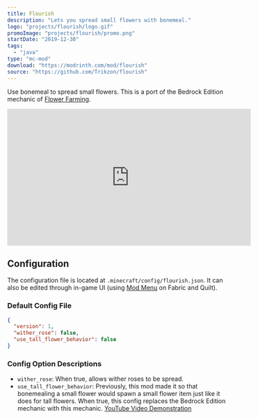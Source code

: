 ```yaml
---
title: Flourish
description: "Lets you spread small flowers with bonemeal."
logo: "projects/flourish/logo.gif"
promoImage: "projects/flourish/promo.png"
startDate: "2019-12-30"
tags:
  - "java"
type: "mc-mod"
download: "https://modrinth.com/mod/flourish"
source: "https://github.com/Trikzon/flourish"
---
```


Use bonemeal to spread small flowers. This is a port of the Bedrock Edition mechanic of [Flower Farming](https://minecraft.fandom.com/wiki/Tutorials/Flower_farming).

<iframe width="560" height="315" src="https://www.youtube-nocookie.com/embed/SKGd66HaAWY" title="YouTube video player" frameborder="0" allow="accelerometer; autoplay; clipboard-write; encrypted-media; gyroscope; picture-in-picture; web-share" allowfullscreen></iframe>

## Configuration
The configuration file is located at `.minecraft/config/flourish.json`. It can also be edited through in-game UI (using [Mod Menu](https://modrinth.com/mod/modmenu) on Fabric and Quilt).

### Default Config File
```json
{
  "version": 1,
  "wither_rose": false,
  "use_tall_flower_behavior": false
}
```

### Config Option Descriptions
- `wither_rose`: When true, allows wither roses to be spread.
- `use_tall_flower_behavior`: Previously, this mod made it so that bonemealing a small flower would spawn a small flower item just like it does for tall flowers. When true, this config replaces the Bedrock Edition mechanic with this mechanic. [YouTube Video Demonstration](https://youtu.be/SebkrRJZ-GU)
